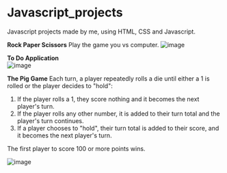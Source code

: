 # Javascript_projects
Javascript projects made by me, using HTML, CSS and Javascript.


**Rock Paper Scissors**   Play the game you vs computer.
![image](https://user-images.githubusercontent.com/15194083/83962682-11d9e780-a8bd-11ea-9fd0-174eae2cd1d4.png)   

**To Do Application**    
![image](https://user-images.githubusercontent.com/15194083/86525906-aaf32280-beaa-11ea-9a1e-7c36db704aaf.png)

**The Pig Game**
Each turn, a player repeatedly rolls a die until either a 1 is rolled or the player decides to "hold":

1. If the player rolls a 1, they score nothing and it becomes the next player's turn.
2. If the player rolls any other number, it is added to their turn total and the player's turn continues.
3. If a player chooses to "hold", their turn total is added to their score, and it becomes the next player's turn.

The first player to score 100 or more points wins.

![image](https://user-images.githubusercontent.com/15194083/86525663-bdb82800-bea7-11ea-8bee-887e0fbce554.png)
